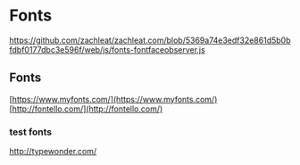 # Fonts
https://github.com/zachleat/zachleat.com/blob/5369a74e3edf32e861d5b0bfdbf0177dbc3e596f/web/js/fonts-fontfaceobserver.js

## Fonts
[https://www.myfonts.com/](https://www.myfonts.com/)
[http://fontello.com/](http://fontello.com/)

### test fonts
http://typewonder.com/